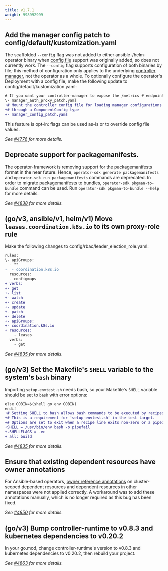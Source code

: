```yaml
---
title: v1.7.1
weight: 998992999
---
```


## Add the manager config patch to config/default/kustomization.yaml

The scaffolded `--config` flag was not added to either ansible-/helm-operator binary when [config file](https://master.book.kubebuilder.io/component-config-tutorial/tutorial.html) support was originally added, so does not currently work. The `--config` flag supports configuration of both binaries by file; this method of configuration only applies to the underlying [controller manager](https://pkg.go.dev/sigs.k8s.io/controller-runtime/pkg/manager#Manager), not the operator as a whole. To optionally configure the operator's Deployment with a config file, make the following update to config/default/kustomization.yaml:
```diff 
# If you want your controller-manager to expose the /metrics # endpoint w/o any authn/z, please comment the following line. 
\- manager_auth_proxy_patch.yaml 
+# Mount the controller config file for loading manager configurations 
+# through a ComponentConfig type 
+- manager_config_patch.yaml 
```
This feature is opt-in: flags can be used as-is or to override config file values.

_See [#4776](https://github.com/operator-framework/operator-sdk/pull/4776) for more details._

## Deprecate support for packagemanifests.

The operator-framework is removing support for the packagemanifests format in the near future. Hence, `operator-sdk generate packagemanifests` and `operator-sdk run packagemanifests` commands are deprecated. In order to migrate packagemanifests to bundles, `operator-sdk pkgman-to-bundle` command can be used. Run `operator-sdk pkgman-to-bundle --help` for more details.

_See [#4838](https://github.com/operator-framework/operator-sdk/pull/4838) for more details._

## (go/v3, ansible/v1, helm/v1) Move `leases.coordination.k8s.io` to its own proxy-role rule

Make the following changes to config/rbac/leader_election_role.yaml:
```diff
rules:
\- apiGroups:
  - ""
-  - coordination.k8s.io
  resources:
  - configmaps
+ verbs: 
+- get 
+- list 
+- watch 
+- create 
+- update 
+- patch 
+- delete 
+- apiGroups: 
+- coordination.k8s.io 
+ resources:
    - leases
  verbs:
    - get
```

_See [#4835](https://github.com/operator-framework/operator-sdk/pull/4835) for more details._

## (go/v3) Set the Makefile's `SHELL` variable to the system's `bash` binary

Importing `setup-envtest.sh` needs bash, so your Makefile's `SHELL` variable should be set to `bash` with error options:
```diff
else GOBIN=$(shell go env GOBIN)
endif
+# Setting SHELL to bash allows bash commands to be executed by recipes. 
+# This is a requirement for 'setup-envtest.sh' in the test target. 
+# Options are set to exit when a recipe line exits non-zero or a piped command fails. 
+SHELL = /usr/bin/env bash -o pipefail 
+.SHELLFLAGS = -ec 
+ all: build 
```
_See [#4835](https://github.com/operator-framework/operator-sdk/pull/4835) for more details._

## Ensure that existing dependent resources have owner annotations

For Ansible-based operators, [owner reference annotations](https://sdk.operatorframework.io/docs/building-operators/ansible/reference/retroactively-owned-resources/)
on cluster-scoped dependent resources and dependent resources in other namespaces were not applied correctly.
A workaround was to add these annotations manually, which is no longer required as this bug has been fixed.

_See [#4850](https://github.com/operator-framework/operator-sdk/pull/4850) for more details._

## (go/v3) Bump controller-runtime to v0.8.3 and kubernetes dependencies to v0.20.2

In your go.mod, change controller-runtime's version to v0.8.3 and kubernetes dependencies  to v0.20.2, then rebuild your project.

_See [#4863](https://github.com/operator-framework/operator-sdk/pull/4863) for more details._
